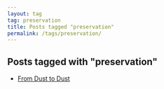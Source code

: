 ```yaml
---
layout: tag
tag: preservation
title: Posts tagged "preservation"
permalink: /tags/preservation/
---
```


## Posts tagged with "preservation"
- [From Dust to Dust](/blog/2020-11-12-from_dust_to_dust.html)

